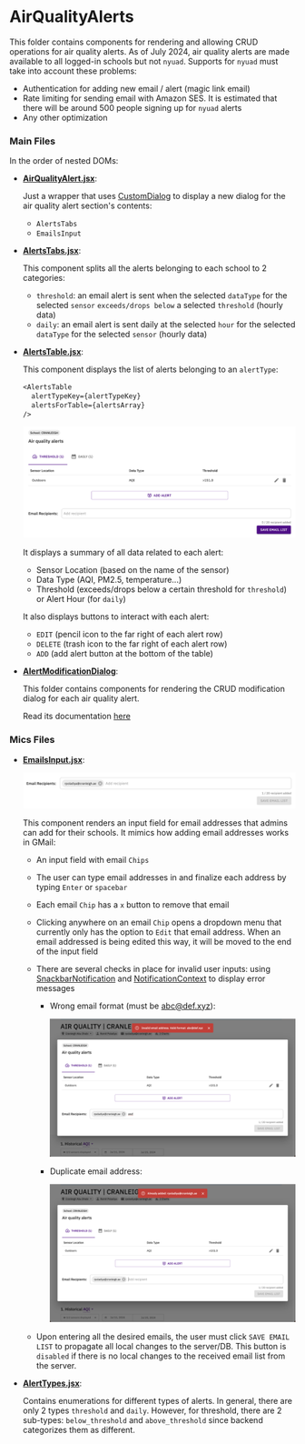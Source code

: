 # AirQualityAlerts

This folder contains components for rendering and allowing CRUD operations for air quality alerts. As of July 2024, air quality alerts are made available to all logged-in schools but not `nyuad`. Supports for `nyuad` must take into account these problems:
- Authentication for adding new email / alert (magic link email)
- Rate limiting for sending email with Amazon SES. It is estimated that there will be around 500 people signing up for `nyuad` alerts
- Any other optimization

### Main Files

In the order of nested DOMs:

- [**AirQualityAlert.jsx**](./AirQualityAlert.jsx): 

  Just a wrapper that uses [CustomDialog](src/Components/CustomDialog/CustomDialog.jsx) to display a new dialog for the air quality alert section's contents:
  - `AlertsTabs`
  - `EmailsInput`

- [**AlertsTabs.jsx**](./AlertsTabs.jsx): 

  This component splits all the alerts belonging to each school to 2 categories:
  - `threshold`: an email alert is sent when the selected `dataType` for the selected `sensor` `exceeds/drops below` a selected `threshold` (hourly data)
  - `daily`: an email alert is sent daily at the selected `hour` for the selected `dataType` for the selected `sensor` (hourly data)

- [**AlertsTable.jsx**](./AlertsTable.jsx): 

  This component displays the list of alerts belonging to an `alertType`:

  ```
  <AlertsTable
    alertTypeKey={alertTypeKey}
    alertsForTable={alertsArray}
  />
  ```

  ![alerts-tabs-and-alerts-table](/documentation/alerts-tabs-and-alerts-table.png)

  It displays a summary of all data related to each alert:
    - Sensor Location (based on the name of the sensor)
    - Data Type (AQI, PM2.5, temperature...)
    - Threshold (exceeds/drops below a certain threshold for `threshold`) or Alert Hour (for `daily`)

  It also displays buttons to interact with each alert:
    - `EDIT` (pencil icon to the far right of each alert row)
    - `DELETE` (trash icon to the far right of each alert row)
    - `ADD` (add alert button at the bottom of the table)

- [**AlertModificationDialog**](./AlertModificationDialog/): 

  This folder contains components for rendering the CRUD modification dialog for each air quality alert.
  
  Read its documentation [here](.//AlertModificationDialog/README.md)

### Mics Files

- [**EmailsInput.jsx**](./EmailsInput.jsx): 

  ![emails-input-for-alert](/documentation/emails-input-for-alert.png)
  
  This component renders an input field for email addresses that admins can add for their schools. It mimics how adding email addresses works in GMail:

  - An input field with email `Chips`
  - The user can type email addresses in and finalize each address by typing `Enter` or `spacebar` 
  - Each email `Chip` has a `x` button to remove that email
  - Clicking anywhere on an email `Chip` opens a dropdown menu that currently only has the option to `Edit` that email address. When an email addressed is being edited this way, it will be moved to the end of the input field
  - There are several checks in place for invalid user inputs: using [SnackbarNotification](src/Components/SnackbarNotification.jsx) and [NotificationContext](src/ContextProviders/NotificationContext.jsx) to display error messages
    - Wrong email format (must be abc@def.xyz):
      
      ![emails-input-invalid-email-format](/documentation/emails-input-invalid-email-format.png)

    - Duplicate email address:

      ![emails-input-duplicate-email](/documentation/emails-input-duplicate-email.png)

  - Upon entering all the desired emails, the user must click `SAVE EMAIL LIST` to propagate all local changes to the server/DB. This button is `disabled` if there is no local changes to the received email list from the server.

- [**AlertTypes.jsx**](./AlertTypes.jsx): 

  Contains enumerations for different types of alerts. In general, there are only 2 types `threshold` and `daily`. However, for threshold, there are 2 sub-types: `below_threshold` and `above_threshold` since backend categorizes them as different.


